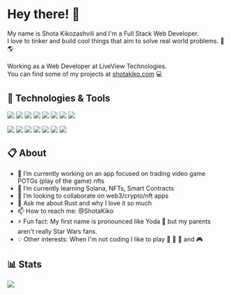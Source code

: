 # Hey there! 👋

My name is Shota Kikozashvili and I'm a Full Stack Web Developer. 
<br>I love to tinker and build cool things that aim to solve real world problems. :hammer: :earth_americas:
<br><br>Working as a Web Developer at LiveView Technologies.
<br>You can find some of my projects at [shotakiko.com](https://shotakiko.com/) :computer:

## 🔧 Technologies & Tools
![](https://img.shields.io/badge/Code-JavaScript-informational?style=flat&logo=javascript&logoColor=white&color=F7DF1E)
![](https://img.shields.io/badge/Code-React-informational?style=flat&logo=react&logoColor=white&color=0088CC)
![](https://img.shields.io/badge/Code-Redux-informational?style=flat&logo=redux&logoColor=white&color=764ABC)
![](https://img.shields.io/badge/Code-Node.js-informational?style=flat&logo=node.js&logoColor=white&color=339933)
![](https://img.shields.io/badge/Code-Python-informational?style=flat&logo=python&logoColor=white&color=3776AB)
![](https://img.shields.io/badge/Code-Django-informational?style=flat&logo=django&logoColor=white&color=092E20)
![](https://img.shields.io/badge/Code-Rust-informational?style=flat&logo=rust&logoColor=white&color=000000)
![](https://img.shields.io/badge/Code-WebAssembly-informational?style=flat&logo=webassembly&logoColor=white&color=654FF0)

![](https://img.shields.io/badge/Tools-PostgreSQL-informational?style=flat&logo=postgresql&logoColor=white&color=336791)
![](https://img.shields.io/badge/Styling-Sass-informational?style=flat&logo=sass&logoColor=white&color=CC6699)
![](https://img.shields.io/badge/Styling-Bootstrap-informational?style=flat&logo=bootstrap&logoColor=white&color=563D7C)
![](https://img.shields.io/badge/Styling-MaterialUI-informational?style=flat&logo=material-ui&logoColor=white&color=0081CB)
![](https://img.shields.io/badge/Deployment-Heroku-informational?style=flat&logo=heroku&logoColor=white&color=430098)
![](https://img.shields.io/badge/Deployment-Netlify-informational?style=flat&logo=netlify&logoColor=white&color=00C7B7)
![](https://img.shields.io/badge/Deployment-AWS_Amplify-informational?style=flat&logo=amazon-aws&logoColor=white&color=232F3E)

## :clipboard: About
- 🔭 I’m currently working on an app focused on trading video game POTGs (play of the game) nfts
- 🌱 I’m currently learning Solana, NFTs, Smart Contracts 
- 👯 I’m looking to collaborate on web3/crypto/nft apps
- 💬 Ask me about Rust and why I love it so much
- 📫 How to reach me: @ShotaKiko
- ⚡ Fun fact: My first name is pronounced like Yoda :flashlight: but my parents aren't really Star Wars fans. 
- :bulb: Other interests: When I'm not coding I like to play :basketball: :tennis: :guitar: and :video_game:

## :bar_chart: Stats

<a href="https://github.com/ShotaKiko/ShotaKiko">
  <img align="center" src="https://github-readme-stats.vercel.app/api/top-langs/?username=ShotaKiko&hide=html,&html&title_color=ffffff&text_color=c9cacc&icon_color=2bbc8a&bg_color=1d1f21" />
</a>

